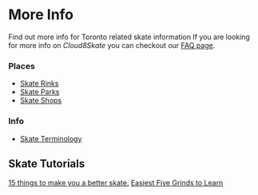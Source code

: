 # More Info

Find out more info for Toronto related skate information
If you are looking for more info on _Cloud8Skate_ you can checkout our [FAQ page](https://cloud8skate.com/faq).

### Places

- <a href="https://cloud8skate.com/more/skate-rinks">Skate Rinks</a>
- <a href="https://cloud8skate.com/more/skateparks">Skate Parks</a>
- <a href="https://cloud8skate.com/more/skate-shops">Skate Shops</a>

### Info

- <a href="https://cloud8skate.com/more/skate-terminology">Skate Terminology</a>

## Skate Tutorials

[15 things to make you a better skate.](https://www.youtube.com/watch?v=L8Gs_eyIPFA&t=51s)
[Easiest Five Grinds to Learn](https://www.youtube.com/watch?v=6ciZnbMA7Xo)
